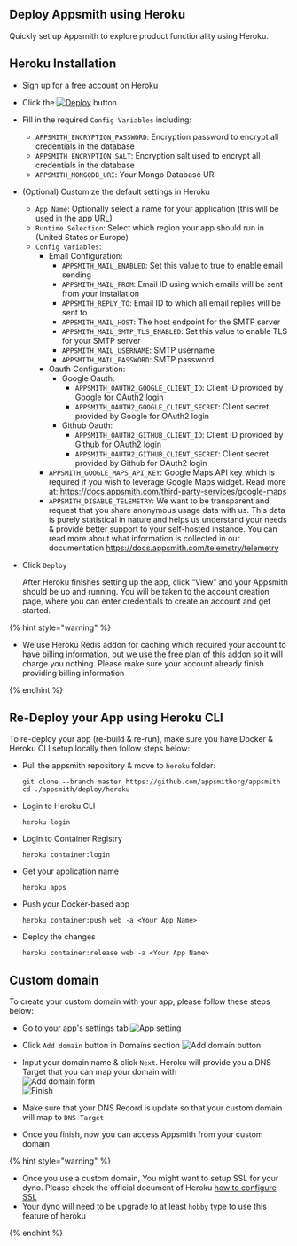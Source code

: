 ## Deploy Appsmith using Heroku
Quickly set up Appsmith to explore product functionality using Heroku.

## Heroku Installation
- Sign up for a free account on Heroku
- Click the [![Deploy](https://www.herokucdn.com/deploy/button.svg)](https://heroku.com/deploy?template=https://github.com/geekup-legodevops/heroku-app/tree/master) button
- Fill in the required `Config Variables`  including:
  - `APPSMITH_ENCRYPTION_PASSWORD`: Encryption password to encrypt all credentials in the database
  - `APPSMITH_ENCRYPTION_SALT`: Encryption salt used to encrypt all credentials in the database
  - `APPSMITH_MONGODB_URI`: Your Mongo Database URI
- (Optional) Customize the default settings in Heroku
  - `App Name`: Optionally select a name for your application (this will be used in the app URL)
  - `Runtime Selection`: Select which region your app should run in (United States or Europe)
  - `Config Variables`:
    - Email Configuration:
      - `APPSMITH_MAIL_ENABLED`: Set this value to true to enable email sending
      - `APPSMITH_MAIL_FROM`: Email ID using which emails will be sent from your installation
      - `APPSMITH_REPLY_TO`: Email ID to which all email replies will be sent to
      - `APPSMITH_MAIL_HOST`: The host endpoint for the SMTP server
      - `APPSMITH_MAIL_SMTP_TLS_ENABLED`: Set this value to enable TLS for your SMTP server
      - `APPSMITH_MAIL_USERNAME`: SMTP username
      - `APPSMITH_MAIL_PASSWORD`: SMTP password
    - Oauth Configuration:
      - Google Oauth:
        - `APPSMITH_OAUTH2_GOOGLE_CLIENT_ID`: Client ID provided by Google for OAuth2 login
        - `APPSMITH_OAUTH2_GOOGLE_CLIENT_SECRET`: Client secret provided by Google for OAuth2 login
      - Github Oauth:
        - `APPSMITH_OAUTH2_GITHUB_CLIENT_ID`: Client ID provided by Github for OAuth2 login
        - `APPSMITH_OAUTH2_GITHUB_CLIENT_SECRET`: Client secret provided by Github for OAuth2 login
    - `APPSMITH_GOOGLE_MAPS_API_KEY`: Google Maps API key which is required if you wish to leverage Google Maps widget. Read more at: https://docs.appsmith.com/third-party-services/google-maps 
    - `APPSMITH_DISABLE_TELEMETRY`: We want to be transparent and request that you share anonymous usage data with us. This data is purely statistical in nature and helps us understand your needs & provide better support to your self-hosted instance. You can read more about what information is collected in our documentation https://docs.appsmith.com/telemetry/telemetry
- Click `Deploy`

    After Heroku finishes setting up the app, click “View” and your Appsmith  should be up and running. You will be taken to the account creation page, where you can enter credentials to create an account and get started.


{% hint style="warning" %}
- We use Heroku Redis addon for caching which required your account to have billing information, but we use the free plan of this addon so it will charge you nothing. Please make sure your account already finish providing billing information

{% endhint %}



## Re-Deploy your App using Heroku CLI
To re-deploy your app (re-build & re-run), make sure you have Docker & Heroku CLI setup locally then follow steps below:
- Pull the appsmith repository & move to `heroku` folder:
    ```
    git clone --branch master https://github.com/appsmithorg/appsmith
    cd ./appsmith/deploy/heroku
    ```
- Login to Heroku CLI
    ```
    heroku login
    ```
- Login to Container Registry
    ```
    heroku container:login
    ```
- Get your application name
    ```
    heroku apps
    ```
- Push your Docker-based app
    ```
    heroku container:push web -a <Your App Name>
    ```
- Deploy the changes
    ```
    heroku container:release web -a <Your App Name>
    ```

## Custom domain
To create your custom domain with your app, please follow these steps below:
- Go to your app's settings tab
![App setting](./images/app-settings.png)
- Click `Add domain` button in Domains section
![Add domain button](./images/add-domain-button.png)
- Input your domain name & click `Next`. Heroku will provide you a DNS Target that you can map your domain with  
![Add domain form](./images/add-domain-form.png)  
![Finish](./images/finish.png)

- Make sure that your DNS Record is update so that your custom domain will map to `DNS Target`

- Once you finish, now you can access Appsmith from your custom domain

{% hint style="warning" %}
- Once you use a custom domain, You might want to setup SSL for your dyno. Please check the official document of Heroku [how to configure SSL](https://devcenter.heroku.com/articles/ssl)
- Your dyno will need to be upgrade to at least `hobby` type to use this feature of heroku

{% endhint %}
